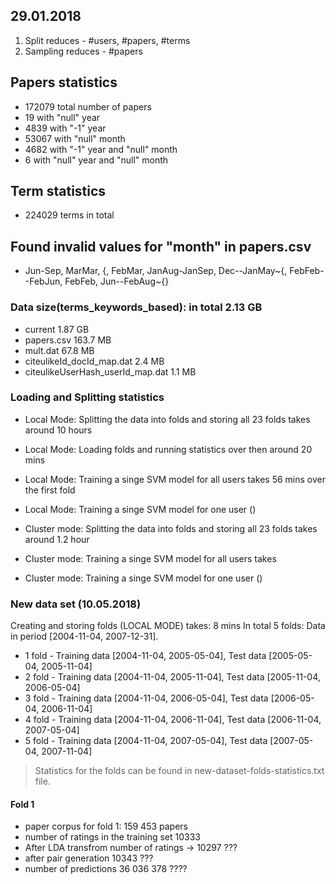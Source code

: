 ## 29.01.2018

1. Split reduces - #users, #papers, #terms
2. Sampling reduces - #papers

## Papers statistics
- 172079 total number of papers
- 19 with "null" year
- 4839 with "-1" year
- 53067 with "null" month
- 4682 with "-1" year and "null" month
- 6 with "null" year and "null" month

## Term statistics
- 224029 terms in total

## Found invalid values for "month" in papers.csv
- Jun-Sep, MarMar, {, FebMar, JanAug-JanSep, Dec--JanMay\~{, FebFeb--FebJun, FebFeb, Jun--FebAug\~{}

### Data size(terms_keywords_based): in total 2.13 GB
- current 1.87 GB
- papers.csv 163.7 MB
- mult.dat 67.8 MB
- citeulikeId_docId_map.dat 2.4 MB
- citeulikeUserHash_userId_map.dat 1.1 MB

### Loading and Splitting statistics
- Local Mode: Splitting the data into folds and storing all 23 folds takes around 10 hours
- Local Mode: Loading folds and running statistics over then around 20 mins
- Local Mode: Training a singe SVM model for all users takes 56 mins over the first fold
- Local Mode: Training a singe SVM model for one user ()

- Cluster mode: Splitting the data into folds and storing all 23 folds takes around 1.2 hour
- Cluster mode: Training a singe SVM model for all users takes
- Cluster mode: Training a singe SVM model for one user ()


### New data set (10.05.2018)
Creating and storing folds (LOCAL MODE) takes: 8 mins
In total 5 folds: Data in period [2004-11-04, 2007-12-31].
 - 1 fold - Training data [2004-11-04, 2005-05-04], Test data [2005-05-04, 2005-11-04]
 - 2 fold - Training data [2004-11-04, 2005-11-04], Test data [2005-11-04, 2006-05-04]
 - 3 fold - Training data [2004-11-04, 2006-05-04], Test data [2006-05-04, 2006-11-04]
 - 4 fold - Training data [2004-11-04, 2006-11-04], Test data [2006-11-04, 2007-05-04]
 - 5 fold - Training data [2004-11-04, 2007-05-04], Test data [2007-05-04, 2007-11-04]
 
 > Statistics for the folds can be found in new-dataset-folds-statistics.txt file.
 
 #### Fold 1
 - paper corpus for fold 1: 159 453 papers
 - number of ratings in the training set 10333
 - After LDA transfrom number of ratings -> 10297 ???
 - after pair generation 10343 ???
 - number of predictions 36 036 378 ????
 
